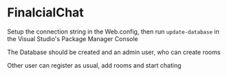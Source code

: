 # FinalcialChat

Setup the connection string in the Web.config, then run `update-database` in the Visual Studio's Package Manager Console 

The Database should be created and an admin user, who can create rooms 

Other user can register as usual, add rooms and start chating 

